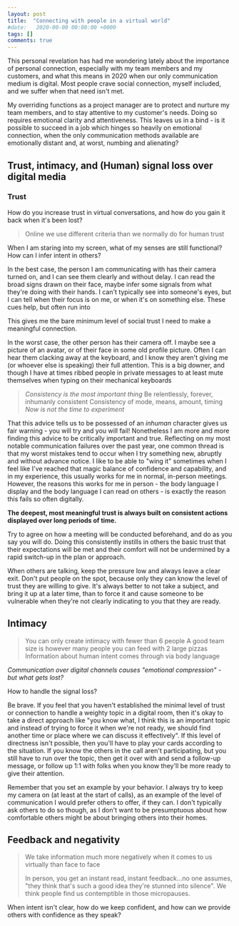 ```yaml
---
layout: post
title:  "Connecting with people in a virtual world"
#date:   2020-00-00 00:00:00 +0000
tags: []
comments: true
---
```


This personal revelation has had me wondering lately about the importance of personal connection, especially with my team members and my customers, and what this means in 2020 when our only communication medium is digital. Most people crave social connection, myself included, and we suffer when that need isn't met.

My overriding functions as a project manager are to protect and nurture my team members, and to stay attentive to my customer's needs. Doing so requires emotional clarity and attentiveness. This leaves us in a bind - is it possible to succeed in a job which hinges so heavily on emotional connection, when the only communication methods available are emotionally distant and, at worst, numbing and alienating?

## Trust, intimacy, and (Human) signal loss over digital media

### Trust

How do you increase trust in virtual conversations, and how do you gain it back when it's been lost?

> Online we use different criteria than we normally do for human trust

When I am staring into my screen, what of my senses are still functional? How can I infer intent in others?

In the best case, the person I am communicating with has their camera turned on, and I can see them clearly and without delay. I can read the broad signs drawn on their face, maybe infer some signals from what they're doing with their hands. I can't typically see into someone's eyes, but I can tell when their focus is on me, or when it's on something else. These cues help, but often run into

This gives me the bare minimum level of social trust I need to make a meaningful connection.

In the worst case, the other person has their camera off. I maybe see a picture of an avatar, or of their face in some old profile picture. Often I can hear them clacking away at the keyboard, and I know they aren't giving me (or whoever else is speaking) their full attention. This is a big downer, and though I have at times ribbed people in private messages to at least mute themselves when typing on their mechanical keyboards

> *Consistency is the most important thing*
> Be relentlessly, forever, inhumanly consistent
> Consistency of mode, means, amount, timing
> *Now is not the time to experiment*

That this advice tells us to be possessed of an *inhuman* character gives us fair warning - you will try and you will fail! Nonetheless I am more and more finding this advice to be critically important and true. Reflecting on my most notable communication failures over the past year, one common thread is that my worst mistakes tend to occur when I try something new, abruptly and without advance notice. I like to be able to "wing it" sometimes when I feel like I've reached that magic balance of confidence and capability, and in my experience, this usually works for me in normal, in-person meetings. However, the reasons this works for me in person - the body language I display and the body language I can read on others - is exactly the reason this fails so often digitally.

**The deepest, most meaningful trust is always built on consistent actions displayed over long periods of time.**

Try to agree on how a meeting will be conducted beforehand, and do as you say you will do. Doing this consistently instills in others the basic trust that their expectations will be met and their comfort will not be undermined by a rapid switch-up in the plan or approach.

When others are talking, keep the pressure low and always leave a clear exit. Don't put people on the spot, because only they can know the level of trust they are willing to give. It's always better to not take a subject, and bring it up at a later time, than to force it and cause someone to be vulnerable when they're not clearly indicating to you that they are ready.

## Intimacy

> You can only create intimacy with fewer than 6 people
> A good team size is however many people you can feed with 2 large pizzas
> Information about human intent comes through via body language

*Communication over digital channels causes "emotional compression" - but what gets lost?*

How to handle the signal loss?

Be brave. If you feel that you haven't established the minimal level of trust or connection to handle a weighty topic in a digital room, then it's okay to take a direct approach like "you know what, I think this is an important topic and instead of trying to force it when we're not ready, we should find another time or place where we can discuss it effectively". If this level of directness isn't possible, then you'll have to play your cards according to the situation. If you know the others in the call aren't participating, but you still have to run over the topic, then get it over with and send a follow-up message, or follow up 1:1 with folks when you know they'll be more ready to give their attention.

Remember that you set an example by your behavior. I always try to keep my camera on (at least at the start of calls), as an example of the level of communication I would prefer others to offer, if they can. I don't typically ask others to do so though, as I don't want to be presumptuous about how comfortable others might be about bringing others into their homes.

## Feedback and negativity

> We take information much more negatively when it comes to us virtually than face to face
>
> In person, you get an instant read, instant feedback...no one assumes, "they think that's such a good idea they're stunned into silence". We think people find us contemptible in those micropauses.

When intent isn't clear, how do we keep confident, and how can we provide others with confidence as they speak?
